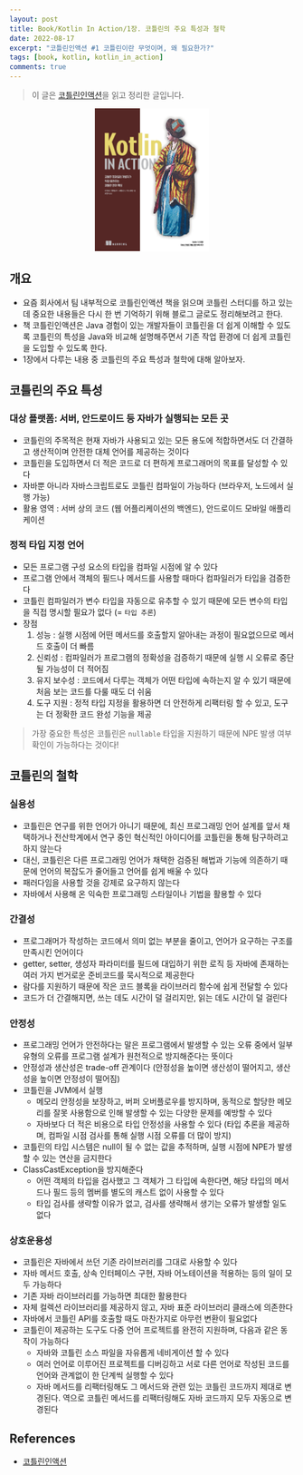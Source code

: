 ```yaml
---
layout: post
title: Book/Kotlin In Action/1장. 코틀린의 주요 특성과 철학
date: 2022-08-17
excerpt: "코틀린인액션 #1 코틀린이란 무엇이며, 왜 필요한가?"
tags: [book, kotlin, kotlin_in_action]
comments: true
---
```


> 이 글은 [코틀린인액션](http://www.kyobobook.co.kr/product/detailViewKor.laf?mallGb=KOR&ejkGb=KOR&barcode=9791161750712)을 읽고 정리한 글입니다.

<div style="width:40% !important; margin:0 auto">
<img src="/assets/img/kotlin_in_action.png" alt="kotlin_in_action.png">
</div>

## 개요
- 요즘 회사에서 팀 내부적으로 코틀린인액션 책을 읽으며 코틀린 스터디를 하고 있는데 중요한 내용들은 다시 한 번 기억하기 위해 블로그 글로도 정리해보려고 한다. 
- 책 코틀린인액션은 Java 경험이 있는 개발자들이 코틀린을 더 쉽게 이해할 수 있도록 코틀린의 특성을 Java와 비교해 설명해주면서 기존 작업 환경에 더 쉽게 코틀린을 도입할 수 있도록 한다.
- 1장에서 다루는 내용 중 코틀린의 주요 특성과 철학에 대해 알아보자.

## 코틀린의 주요 특성
### 대상 플랫폼: 서버, 안드로이드 등 자바가 실행되는 모든 곳
- 코틀린의 주목적은 현재 자바가 사용되고 있는 모든 용도에 적합하면서도 더 간결하고 생산적이며 안전한 대체 언어를 제공하는 것이다
- 코틀린을 도입하면서 더 적은 코드로 더 편하게 프로그래머의 목표를 달성할 수 있다
- 자바뿐 아니라 자바스크립트로도 코틀린 컴파일이 가능하다 (브라우저, 노드에서 실행 가능)
- 활용 영역 : 서버 상의 코드 (웹 어플리케이션의 백엔드), 안드로이드 모바일 애플리케이션

### 정적 타입 지정 언어
- 모든 프로그램 구성 요소의 타입을 컴파일 시점에 알 수 있다
- 프로그램 안에서 객체의 필드나 메서드를 사용할 때마다 컴파일러가 타입을 검증한다
- 코틀린 컴파일러가 변수 타입을 자동으로 유추할 수 있기 때문에 모든 변수의 타입을 직접 명시할 필요가 없다 (= `타입 추론`)
- 장점
  1. 성능 : 실행 시점에 어떤 메서드를 호출할지 알아내는 과정이 필요없으므로 메서드 호출이 더 빠름
  2. 신뢰성 : 컴파일러가 프로그램의 정확성을 검증하기 때문에 실행 시 오류로 중단될 가능성이 더 적어짐
  3. 유지 보수성 : 코드에서 다루는 객체가 어떤 타입에 속하는지 알 수 있기 때문에 처음 보는 코드를 다룰 때도 더 쉬움
  4. 도구 지원 : 정적 타입 지정을 활용하면 더 안전하게 리팩터링 할 수 있고, 도구는 더 정확한 코드 완성 기능을 제공

> 가장 중요한 특성은 코틀린은 `nullable` 타입을 지원하기 때문에 NPE 발생 여부 확인이 가능하다는 것이다!

## 코틀린의 철학
### 실용성
- 코틀린은 연구를 위한 언어가 아니기 때문에, 최신 프로그래밍 언어 설계를 앞서 채택하거나 전산학계에서 연구 중인 혁신적인 아이디어를 코틀린을 통해 탐구하려고 하지 않는다
- 대신, 코틀린은 다른 프로그래밍 언어가 채택한 검증된 해법과 기능에 의존하기 때문에 언어의 복잡도가 줄어들고 언어를 쉽게 배울 수 있다
- 패러다임을 사용할 것을 강제로 요구하지 않는다
- 자바에서 사용해 온 익숙한 프로그래밍 스타일이나 기법을 활용할 수 있다

### 간결성
- 프로그래머가 작성하는 코드에서 의미 없는 부분을 줄이고, 언어가 요구하는 구조를 만족시킨 언어이다
- getter, setter, 생성자 파라미터를 필드에 대입하기 위한 로직 등 자바에 존재하는 여러 가지 번거로운 준비코드를 묵시적으로 제공한다
- 람다를 지원하기 때문에 작은 코드 블록을 라이브러리 함수에 쉽게 전달할 수 있다
- 코드가 더 간결해지면, 쓰는 데도 시간이 덜 걸리지만, 읽는 데도 시간이 덜 걸린다

### 안정성
- 프로그래밍 언어가 안전하다는 말은 프로그램에서 발생할 수 있는 오류 중에서 일부 유형의 오류를 프로그램 설계가 원천적으로 방지해준다는 뜻이다
- 안정성과 생산성은 trade-off 관계이다 (안정성을 높이면 생산성이 떨어지고, 생산성을 높이면 안정성이 떨어짐)
- 코틀린을 JVM에서 실행
  - 메모리 안정성을 보장하고, 버퍼 오버플로우를 방지하며, 동적으로 할당한 메모리를 잘못 사용함으로 인해 발생할 수 있는 다양한 문제를 예방할 수 있다
  - 자바보다 더 적은 비용으로 타입 안정성을 사용할 수 있다 (타입 추론을 제공하며, 컴파일 시점 검사를 통해 실행 시점 오류를 더 많이 방지)
- 코틀린의 타입 시스템은 null이 될 수 없는 값을 추적하며, 실행 시점에 NPE가 발생할 수 있는 연산을 금지한다
- ClassCastException을 방지해준다
  - 어떤 객체의 타입을 검사했고 그 객체가 그 타입에 속한다면, 해당 타입의 메서드나 필드 등의 멤버를 별도의 캐스트 없이 사용할 수 있다
  - 타입 검사를 생략할 이유가 없고, 검사를 생략해서 생기는 오류가 발생할 일도 없다

### 상호운용성
- 코틀린은 자바에서 쓰던 기존 라이브러리를 그대로 사용할 수 있다
- 자바 메서드 호출, 상속 인터페이스 구현, 자바 어노테이션을 적용하는 등의 일이 모두 가능하다
- 기존 자바 라이브러리를 가능하면 최대한 활용한다
- 자체 컬렉션 라이브러리를 제공하지 않고, 자바 표준 라이브러리 클래스에 의존한다
- 자바에서 코틀린 API를 호출할 때도 마찬가지로 아무런 변환이 필요없다
- 코틀린이 제공하는 도구도 다중 언어 프로젝트를 완전히 지원하며, 다음과 같은 동작이 가능하다
  - 자바와 코틀린 소스 파일을 자유롭게 네비게이션 할 수 있다
  - 여러 언어로 이루어진 프로젝트를 디버깅하고 서로 다른 언어로 작성된 코드를 언어와 관계없이 한 단계씩 실행할 수 있다
  - 자바 메서드를 리팩터링해도 그 메서드와 관련 있는 코틀린 코드까지 제대로 변경된다. 역으로 코틀린 메서드를 리팩터링해도 자바 코드까지 모두 자동으로 변경된다


## References
- [코틀린인액션](http://www.kyobobook.co.kr/product/detailViewKor.laf?mallGb=KOR&ejkGb=KOR&barcode=9791161750712)